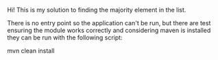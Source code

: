 Hi! This is my solution to finding the majority element in the list.

There is no entry point so the application can't be run, but there are test ensuring the module works correctly and considering maven is installed they can be run with the following script:

mvn clean install
